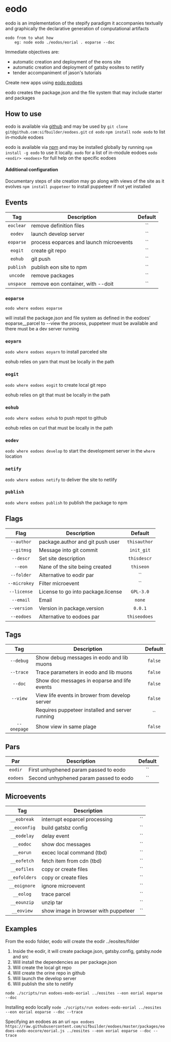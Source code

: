 # eodo

eodo is an implementation of the stepify paradigm
    it accompanies textually and graphically the declarative generation of computational artifacts

    eodo from to what how
        eg: node eodo ./eodos/eorial . eoparse --doc

Immediate objectives are:

- automatic creation and deployment of the eons site
- automatic creation and deployment of gatsby eosites to netlify
- tender accompaniment of jason's tutorials

Create new apps using
[eodo eodoes](https://github.com/sifbuilder/eodo/tree/master/eodoes)

eodo creates the package.json and the file system that may include starter and packages

## How to use

eodo is available via [github](https://www.github.com/) and may be used by
`git clone git@github.com:sifbuilder/eodoes.git`
`cd eodo`
`npm install`
`node eodo` to list in-module eodoes

eodo is available via [npm](https://www.npmjs.com/) and may be installed globally by running 
`npm install -g eodo` to use it locally.
`eodo` for a list of in-module eodoes
`eodo <eodir> <eodoes>` for full help on the specific eodoes

#### Additional configuration

Documentary steps of site creation may go along with views of the site as it evolves
`npm install puppeteer` to install puppeteer if not yet installed

## Events

|    Tag      | Description                                       | Default |
| :---------: | ------------------------------------------------- | :-----: |
| `eoclear`   | remove definition files                           |    ``   |
| `eodev`     | launch develop server                             |    ``   |
| `eoparse`   | process eoparces and launch microevents           |    ``   |
| `eogit`     | create git repo                                   |    ``   |
| `eohub`     | git push                                          |    ``   |
| `publish`   | publish eon site to npm                           |    ``   |
| `uncode`    | remove packages                                   |    ``   |
| `unspace`   | remove eon container, with --doit                 |    ``   |


### `eoparse`

`eodo where eodoes eoparse`

will install the package.json and file system as defined in the eodoes' eoparse__parcel
to --view the process, puppeteer must be available and there must be a dev server running

### `eoyarn`

`eodo where eodoes eoyarn` to install parceled site

eohub relies on yarn that must be locally in the path

### `eogit`

`eodo where eodoes eogit` to create local git repo

eohub relies on git that must be locally in the path

### `eohub`

`eodo where eodoes eohub` to push repot to github

eohub relies on curl that must be locally in the path

### `eodev`

`eodo where eodoes develop` to start the development server in the `where` location

### `netify`

`eodo where eodoes netify` to deliver the site to netlify

### `publish`

`eodo where eodoes publish` to publish the package to npm

## Flags

|     Flag     | Description                            | Default      |
| :---------:  | -------------------------------------- | :----------: |
| `--author`   | package.author and git push user       | `thisauthor` |
| `--gitmsg`   | Message into git commit                | `init_git`   |
| `--descr`    | Set site description                   | `thisdescr`  |
| `--eon`      | Nane of the site being created         | `thiseon`    |
| `--folder`   | Alternative to eodir par               |     ``       |
| `--microkey` | Filter microevent                      |     ``       |
| `--license`  | License to go into package.license     | `GPL-3.0`    |
| `--email`    | Email                                  | `none`       |
| `--version`  | Version in package.version             | `0.0.1`      |
| `--eodoes`   | Alternative to eodoes par              | `thiseodoes` |

## Tags

|    Tag       | Description                                      | Default |
| :----------: | ------------------------------------------------ | :-----: |
| `--debug`    | Show debug messages in eodo and lib muons        | `false` |
| `--trace`    | Trace parameters in eodo and lib muons           | `false` |
| `--doc`      | Show doc messages in eoparse and life events     | `false` |
| `--view`     | View life events in brower from develop server   | `false` |
|              | Requires puppeteer installed and server running  |    ``   |
| `--onepage`  | Show view in same plage                          | `false` |

## Pars

|    Par    | Description                                         | Default |
| :-------: | --------------------------------------------------- | :-----: |
| `eodir`   | First unhyphened param passed to eodo               |    ``   |
| `eodoes`  | Second unhyphened param passed to eodo              |    ``   |

## Microevents

|    Tag       | Description                                      |         |
| :---------:  | ------------------------------------------------ | :-----: |
| `__eobreak`  | interrupt eoparcel processing                    |    ``   |
| `__eoconfig` | build gatsbz config                              |    ``   |
| `__eodelay`  | delay event                                      |    ``   |
| `__eodoc`    | show doc messages                                |    ``   |
| `__eorun`    | excec local command (tbd)                        |    ``   |
| `__eofetch`  | fetch item from cdn (tbd)                        |    ``   |
| `__eofiles`  | copy or create files                             |    ``   |
| `__eofolders`| copy or create files                             |    ``   |
| `__eoignore` | ignore microevent                                |    ``   |
| `__eolog`    | trace parcel                                     |    ``   |
| `__eounzip`  | unzip tar                                        |    ``   |
| `__eoview`   | show image in browser with puppeteer             |    ``   |

## Examples

From the eodo folder, eodo will create the eodir ../eosites/folder
1. Inside the eodir, it will create package.json, gatsby.config, gatsby.node and src  
2. Will install the dependencies as per package.json 
3. Will create the local git repo 
4. Will create the orine repo in github 
5. Will launch the develop server 
6. Will publish the site to netlify 

```
node ./scripts/run eodoes-eodo-eorial ../eosites --eon eorial eoparse --doc 
```

Installing eodo locally 
`node ./scripts/run eodoes-eodo-eorial ../eosites --eon eorial eoparse --doc --trace`

Specifying an eodoes as an uri 
`npx eodoes https://raw.githubusercontent.com/sifbuilder/eodoes/master/packages/eodoes-eodo-eocore/eorial.js ../eosites --eon eorial eoparse --doc --trace`
